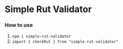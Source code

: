 # Simple Rut Validator

### How to use

1. `npm i simple-rut-validator`
2. `import { checkRut } from "simple-rut-validator"`
